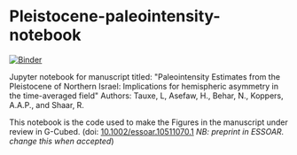 # Pleistocene-paleointensity-notebook

[![Binder](https://mybinder.org/badge_logo.svg)](https://mybinder.org/v2/gh/ltauxe/Pleistocene-paleointensity-notebook/main?labpath=pleistocene_field_asymmetry.ipynb)

Jupyter notebook for manuscript titled: "Paleointensity Estimates from the Pleistocene of Northern Israel: Implications for hemispheric asymmetry in the time-averaged field"
Authors: Tauxe, L, Asefaw, H., Behar, N., Koppers, A.A.P., and Shaar, R.

This notebook is the code used to make the Figures in the manuscript under review in G-Cubed.
(doi: [10.1002/essoar.10511070.1](http://dx.doi.org/10.1002/essoar.10511070.1) _NB: preprint in ESSOAR. change this when accepted_)
